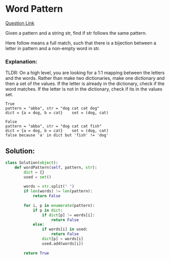 # Word Pattern  

[Question Link](https://leetcode.com/problems/word-pattern/)  

Given a pattern and a string str, find if str follows the same pattern.  

Here follow means a full match, such that there is a bijection between a letter in pattern and a non-empty word in str.  

### Explanation:
TLDR: On a high level, you are looking for a 1:1 mapping between the letters and the words. Rather than make two dictionaries, make one dictionary and then a set of the values. If the letter is already in the dictionary, check if the word matches. If the letter is not in the dictionary, check if its in the values set.

```True```  
```pattern = "abba", str = "dog cat cat dog"```  
```dict = {a = dog, b = cat}    set = (dog, cat)```  
  
```False```  
```pattern = "abba", str = "dog cat cat fish"```  
```dict = {a = dog, b = cat}    set = (dog, cat)```  
```false because 'a' in dict but 'fish' != 'dog'```  

## Solution:
```Python
class Solution(object):
    def wordPattern(self, pattern, str):
        dict = {}
        used = set()
        
        words = str.split(" ")
        if len(words) != len(pattern):
            return False
        
        for i, p in enumerate(pattern):
            if p in dict:
                if dict[p] != words[i]:
                    return False
            else:
                if words[i] in used:
                    return False
                dict[p] = words[i]
                used.add(words[i])
            
        return True
```
